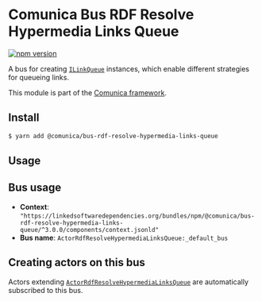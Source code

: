 # Comunica Bus RDF Resolve Hypermedia Links Queue

[![npm version](https://badge.fury.io/js/%40comunica%2Fbus-rdf-resolve-hypermedia-links-queue.svg)](https://www.npmjs.com/package/@comunica/bus-rdf-resolve-hypermedia-links-queue)

A bus for creating [`ILinkQueue`](https://comunica.github.io/comunica/interfaces/_comunica_bus_rdf_resolve_hypermedia_links_queue.ILinkQueue.html) instances,
which enable different strategies for queueing links.

This module is part of the [Comunica framework](https://github.com/comunica/comunica).

## Install

```bash
$ yarn add @comunica/bus-rdf-resolve-hypermedia-links-queue
```

## Usage

## Bus usage

* **Context**: `"https://linkedsoftwaredependencies.org/bundles/npm/@comunica/bus-rdf-resolve-hypermedia-links-queue/^3.0.0/components/context.jsonld"`
* **Bus name**: `ActorRdfResolveHypermediaLinksQueue:_default_bus`

## Creating actors on this bus

Actors extending [`ActorRdfResolveHypermediaLinksQueue`](https://comunica.github.io/comunica/classes/_comunica_bus_rdf_resolve_hypermedia_links_queue.ActorRdfResolveHypermediaLinksQueue.html) are automatically subscribed to this bus.
